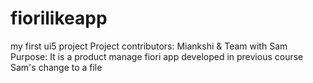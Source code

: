 # fiorilikeapp
my first ui5 project
Project contributors:
Miankshi & Team with Sam
Purpose:
It is a product manage fiori app developed in previous course
Sam's change to a file